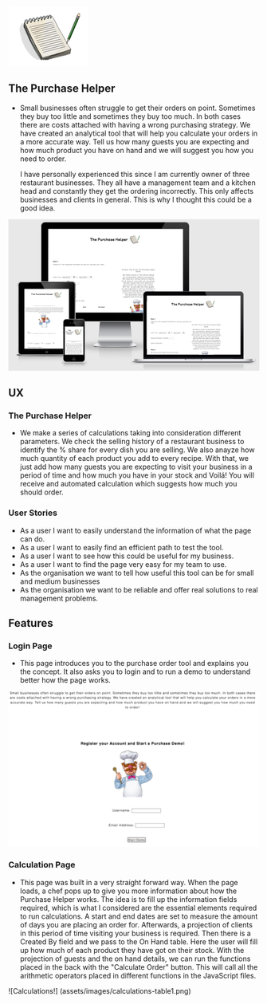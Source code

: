 ![LOGO!](assets/images/purchase-helper2.png)

## The Purchase Helper 


* Small businesses often struggle to get their orders on point. Sometimes they buy too little and sometimes they
  buy too much. In both cases there are costs attached with having a wrong purchasing strategy. We have created an
  analytical tool that will help you calculate your orders in a more accurate way. Tell us how many guests you are expecting and how much product you have on hand and we will suggest you how you need to order.

  I have personally experienced this since I am currently owner of three restaurant businesses. They all have a management team and a kitchen head and constantly they get the ordering incorrectly. This only affects businesses and clients in general. This is why I thought this could be a good idea. 
  
 ![VIEWPORTS!](assets/images/multiple-devices.png)


 ## UX 


### The Purchase Helper 

* We make a series of calculations taking into consideration different parameters. We check the selling
history of a restaurant business to identify the % share for every dish you are selling. We also anayze how much quantity of each
product you add to every recipe. With that, we just add how many guests you are expecting to visit your
business in a period of time and how much you have in your stock and Voilá! You will receive and automated
calculation which suggests how much you should order.

### User Stories
* As a user I want to easily understand the information of what the page can do.
* As a user I want to easily find an efficient path to test the tool.
* As a user I want to see how this could be useful for my business.
* As a user I want to find the page very easy for my team to use. 
* As the organisation we want to tell how useful this tool can be for small and medium businesses
* As the organisation we want to be reliable and offer real solutions to real management problems.



 ## Features

 

 ### Login Page

 * This page introduces you to the purchase order tool and explains you the concept. It also asks you to login and to run a demo to understand better how the page works. 

 ![Login!](assets/images/login-page.png)

 ### Calculation Page

 * This page was built in a very straight forward way. When the page loads, a chef pops up to give you more information about how the Purchase Helper works. The idea is to fill up the information fields required, which is what I considered are the essential elements required to run calculations. A start and end dates are set to measure the amount of days you are placing an order for. Afterwards, a projection of clients in this period of time visiting your business is required. Then there is a Created By field and we pass to the On Hand table. Here the user will fill up how much of each product they have got on their stock. With the projection of guests and the on hand details, we can run the functions placed in the back with the "Calculate Order" button. This will call all the arithmetic operators placed in different functions in the JavaScript files. 

![Calculations!] (assets/images/calculations-table1.png)


 

  
